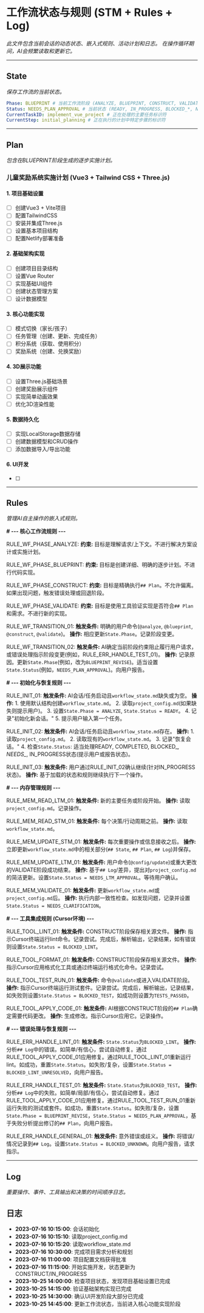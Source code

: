 # 工作流状态与规则 (STM + Rules + Log)

*此文件包含当前会话的动态状态、嵌入式规则、活动计划和日志。*
*在操作循环期间，AI会频繁读取和更新它。*

---

## State

*保存工作流的当前状态。*

```yaml
Phase: BLUEPRINT # 当前工作流阶段 (ANALYZE, BLUEPRINT, CONSTRUCT, VALIDATE, BLUEPRINT_REVISE)
Status: NEEDS_PLAN_APPROVAL # 当前状态 (READY, IN_PROGRESS, BLOCKED_*, NEEDS_*, COMPLETED)
CurrentTaskID: implement_vue_project # 正在处理的主要任务标识符
CurrentStep: initial_planning # 正在执行的计划中特定步骤的标识符
```

---

## Plan

*包含在BLUEPRINT阶段生成的逐步实施计划。*

### 儿童奖励系统实施计划 (Vue3 + Tailwind CSS + Three.js)

#### 1. 项目基础设置
- [ ] 创建Vue3 + Vite项目
- [ ] 配置TailwindCSS
- [ ] 安装并集成Three.js
- [ ] 设置基本项目结构
- [ ] 配置Netlify部署准备

#### 2. 基础架构实现
- [ ] 创建项目目录结构
- [ ] 设置Vue Router
- [ ] 实现基础UI组件
- [ ] 创建状态管理方案
- [ ] 设计数据模型

#### 3. 核心功能实现
- [ ] 模式切换（家长/孩子）
- [ ] 任务管理（创建、更新、完成任务）
- [ ] 积分系统（获取、使用积分）
- [ ] 奖励系统（创建、兑换奖励）

#### 4. 3D展示功能
- [ ] 设置Three.js基础场景
- [ ] 创建奖励展示组件
- [ ] 实现简单动画效果
- [ ] 优化3D渲染性能

#### 5. 数据持久化
- [ ] 实现LocalStorage数据存储
- [ ] 创建数据模型和CRUD操作
- [ ] 添加数据导入/导出功能

#### 6. UI开发
- [ ]

---

## Rules

*管理AI自主操作的嵌入式规则。*

**# --- 核心工作流规则 ---**

RULE_WF_PHASE_ANALYZE:
  **约束:** 目标是理解请求/上下文。不进行解决方案设计或实施计划。

RULE_WF_PHASE_BLUEPRINT:
  **约束:** 目标是创建详细、明确的逐步计划。不进行代码实现。

RULE_WF_PHASE_CONSTRUCT:
  **约束:** 目标是精确执行`## Plan`。不允许偏离。如果出现问题，触发错误处理或回退阶段。

RULE_WF_PHASE_VALIDATE:
  **约束:** 目标是使用工具验证实现是否符合`## Plan`和需求。不进行新的实现。

RULE_WF_TRANSITION_01:
  **触发条件:** 明确的用户命令(`@analyze`, `@blueprint`, `@construct`, `@validate`)。
  **操作:** 相应更新`State.Phase`。记录阶段变更。

RULE_WF_TRANSITION_02:
  **触发条件:** AI确定当前阶段约束阻止履行用户请求，或错误处理指示阶段变更(例如，RULE_ERR_HANDLE_TEST_01)。
  **操作:** 记录原因。更新`State.Phase`(例如，改为`BLUEPRINT_REVISE`)。适当设置`State.Status`(例如，`NEEDS_PLAN_APPROVAL`)。向用户报告。

**# --- 初始化与恢复规则 ---**

RULE_INIT_01:
  **触发条件:** AI会话/任务启动且`workflow_state.md`缺失或为空。
  **操作:**
    1. 使用默认结构创建`workflow_state.md`。
    2. 读取`project_config.md`(如果缺失则提示用户)。
    3. 设置`State.Phase = ANALYZE`, `State.Status = READY`。
    4. 记录"初始化新会话。"
    5. 提示用户输入第一个任务。

RULE_INIT_02:
  **触发条件:** AI会话/任务启动且`workflow_state.md`存在。
  **操作:**
    1. 读取`project_config.md`。
    2. 读取现有的`workflow_state.md`。
    3. 记录"恢复会话。"
    4. 检查`State.Status`: 适当处理READY, COMPLETED, BLOCKED_*, NEEDS_*, IN_PROGRESS状态(提示用户或报告状态)。

RULE_INIT_03:
  **触发条件:** 用户通过RULE_INIT_02确认继续(针对IN_PROGRESS状态)。
  **操作:** 基于加载的状态和规则继续执行下一个操作。

**# --- 内存管理规则 ---**

RULE_MEM_READ_LTM_01:
  **触发条件:** 新的主要任务或阶段开始。
  **操作:** 读取`project_config.md`。记录操作。

RULE_MEM_READ_STM_01:
  **触发条件:** 每个决策/行动周期之前。
  **操作:** 读取`workflow_state.md`。

RULE_MEM_UPDATE_STM_01:
  **触发条件:** 每次重要操作或信息接收之后。
  **操作:** 立即更新`workflow_state.md`中的相关部分(`## State`, `## Plan`, `## Log`)并保存。

RULE_MEM_UPDATE_LTM_01:
  **触发条件:** 用户命令(`@config/update`)或重大更改的VALIDATE阶段成功结束。
  **操作:** 基于`## Log`/差异，提出对`project_config.md`的简洁更新。设置`State.Status = NEEDS_LTM_APPROVAL`。等待用户确认。

RULE_MEM_VALIDATE_01:
  **触发条件:** 更新`workflow_state.md`或`project_config.md`后。
  **操作:** 执行内部一致性检查。如发现问题，记录并设置`State.Status = NEEDS_CLARIFICATION`。

**# --- 工具集成规则 (Cursor环境) ---**

RULE_TOOL_LINT_01:
  **触发条件:** CONSTRUCT阶段保存相关源文件。
  **操作:** 指示Cursor终端运行lint命令。记录尝试。完成后，解析输出，记录结果，如有错误则设置`State.Status = BLOCKED_LINT`。

RULE_TOOL_FORMAT_01:
  **触发条件:** CONSTRUCT阶段保存相关源文件。
  **操作:** 指示Cursor应用格式化工具或通过终端运行格式化命令。记录尝试。

RULE_TOOL_TEST_RUN_01:
  **触发条件:** 命令`@validate`或进入VALIDATE阶段。
  **操作:** 指示Cursor终端运行测试套件。记录尝试。完成后，解析输出，记录结果，如失败则设置`State.Status = BLOCKED_TEST`，如成功则设置为`TESTS_PASSED`。

RULE_TOOL_APPLY_CODE_01:
  **触发条件:** AI根据CONSTRUCT阶段的`## Plan`确定需要代码更改。
  **操作:** 生成修改。指示Cursor应用它。记录操作。

**# --- 错误处理与恢复规则 ---**

RULE_ERR_HANDLE_LINT_01:
  **触发条件:** `State.Status`为`BLOCKED_LINT`。
  **操作:** 分析`## Log`中的错误。如简单/有信心，尝试自动修复。通过RULE_TOOL_APPLY_CODE_01应用修复。通过RULE_TOOL_LINT_01重新运行lint。如成功，重置`State.Status`。如失败/复杂，设置`State.Status = BLOCKED_LINT_UNRESOLVED`，向用户报告。

RULE_ERR_HANDLE_TEST_01:
  **触发条件:** `State.Status`为`BLOCKED_TEST`。
  **操作:** 分析`## Log`中的失败。如简单/局部/有信心，尝试自动修复。通过RULE_TOOL_APPLY_CODE_01应用修复。通过RULE_TOOL_TEST_RUN_01重新运行失败的测试或套件。如成功，重置`State.Status`。如失败/复杂，设置`State.Phase = BLUEPRINT_REVISE`，`State.Status = NEEDS_PLAN_APPROVAL`，基于失败分析提出修订的`## Plan`，向用户报告。

RULE_ERR_HANDLE_GENERAL_01:
  **触发条件:** 意外错误或歧义。
  **操作:** 将错误/情况记录到`## Log`。设置`State.Status = BLOCKED_UNKNOWN`。向用户报告，请求指示。

---

## Log

*重要操作、事件、工具输出和决策的时间顺序日志。*

## 日志
- **2023-07-16 10:15:00**: 会话初始化
- **2023-07-16 10:15:10**: 读取project_config.md
- **2023-07-16 10:15:20**: 读取workflow_state.md
- **2023-07-16 10:30:00**: 完成项目需求分析和规划
- **2023-07-16 11:00:00**: 项目配置文档获得批准
- **2023-07-16 11:15:00**: 开始实施开发，状态更新为CONSTRUCT/IN_PROGRESS
- **2023-10-25 14:00:00**: 检查项目状态，发现项目基础设置已完成
- **2023-10-25 14:15:00**: 验证基础架构实现已完成
- **2023-10-25 14:30:00**: 确认UI开发阶段大部分已完成
- **2023-10-25 14:45:00**: 更新工作流状态，当前进入核心功能实现阶段